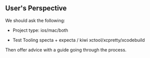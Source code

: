 ## User's Perspective

We should ask the following:

* Project type:
  ios/mac/both

* Test Tooling
  specta + expecta / kiwi
  xctool/xcpretty/xcodebuild

Then offer advice with a guide going through the process.